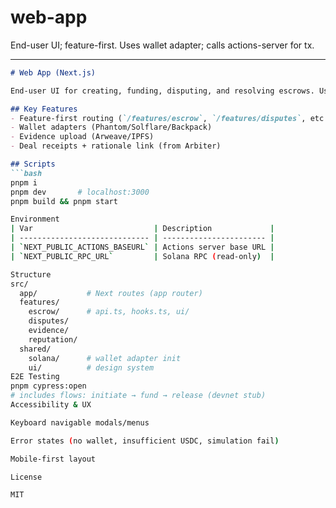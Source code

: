 # web-app
End-user UI; feature-first. Uses wallet adapter; calls actions-server for tx.

---

```md
# Web App (Next.js)

End-user UI for creating, funding, disputing, and resolving escrows. Uses wallet-adapter and calls the **Actions Server** to build transactions.

## Key Features
- Feature-first routing (`/features/escrow`, `/features/disputes`, etc.)
- Wallet adapters (Phantom/Solflare/Backpack)
- Evidence upload (Arweave/IPFS)
- Deal receipts + rationale link (from Arbiter)

## Scripts
```bash
pnpm i
pnpm dev       # localhost:3000
pnpm build && pnpm start

Environment
| Var                           | Description             |
| ----------------------------- | ----------------------- |
| `NEXT_PUBLIC_ACTIONS_BASEURL` | Actions server base URL |
| `NEXT_PUBLIC_RPC_URL`         | Solana RPC (read-only)  |

Structure
src/
  app/           # Next routes (app router)
  features/
    escrow/      # api.ts, hooks.ts, ui/
    disputes/
    evidence/
    reputation/
  shared/
    solana/      # wallet adapter init
    ui/          # design system
E2E Testing
pnpm cypress:open
# includes flows: initiate → fund → release (devnet stub)
Accessibility & UX

Keyboard navigable modals/menus

Error states (no wallet, insufficient USDC, simulation fail)

Mobile-first layout

License

MIT
